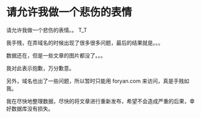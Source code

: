 # 请允许我做一个悲伤的表情

请允许我做一个悲伤的表情。。 T_T

我手残，在弄域名的时候出现了很多很多问题，最后的结果就是。。。

数据还在，但是一些文章的图片都没了。。。

我对此表示抱歉，万分歉意。

另外，域名也出了一些问题，所以暂时只能用 foryan.com 来访问，真是手贱如我。

我在尽快地整理数据，尽快的将文章进行重新发布，希望不会造成严重的后果，幸好数据库没有损失。
